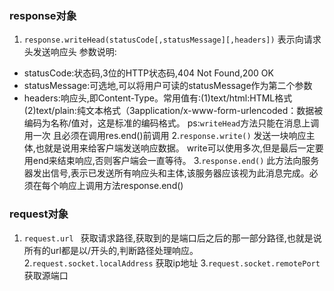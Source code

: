 ### response对象
1. ```response.writeHead(statusCode[,statusMessage][,headers])```
表示向请求头发送响应头
参数说明:
- statusCode:状态码,3位的HTTP状态码,404 Not Found,200 OK 
- statusMessage:可选地,可以将用户可读的statusMessage作为第二个参数
- headers:响应头,即Content-Type。常用值有:(1)text/html:HTML格式 (2)text/plain:纯文本格式（3application/x-www-form-urlencoded：数据被编码为名称/值对，这是标准的编码格式。
ps:```writeHead```方法只能在消息上调用一次 且必须在调用res.end()前调用
2.```response.write()```
发送一块响应主体,也就是说用来给客户端发送响应数据。
write可以使用多次,但是最后一定要用end来结束响应,否则客户端会一直等待。
3.```response.end()```
此方法向服务器发出信号,表示已发送所有响应头和主体,该服务器应该视为此消息完成。必须在每个响应上调用方法response.end()
### request对象
1. ```request.url ```
获取请求路径,获取到的是端口后之后的那一部分路径,也就是说所有的url都是以/开头的,判断路径处理响应。
2.```request.socket.localAddress```
获取ip地址
3.```request.socket.remotePort```
获取源端口

